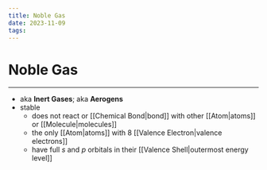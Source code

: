 ```yaml
---
title: Noble Gas
date: 2023-11-09
tags:
---
```


# Noble Gas

---

- aka **Inert Gases**; aka **Aerogens**
- stable
	- does not react or [[Chemical Bond|bond]] with other [[Atom|atoms]] or [[Molecule|molecules]]
	- the only [[Atom|atoms]] with 8 [[Valence Electron|valence electrons]]
	- have full *s* and *p* orbitals in their [[Valence Shell|outermost energy level]]
